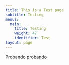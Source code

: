 ```yaml
---
title: This is a Test page
subtitle: Testing
menus:
  main:
    title: Testing
    weight: 47
    identifier: Test
layout: page
---
```

Probando probando